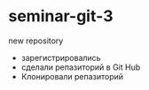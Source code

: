 # seminar-git-3
new repository

* зарегистрировались
* сделали репазиторий в Git Hub
* Клонировали репазиторий
